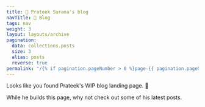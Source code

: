 ```yaml
---
title: 📔 Prateek Surana's blog
navTitle: 📔 Blog
tags: nav
weight: 3
layout: layouts/archive
pagination:
  data: collections.posts
  size: 3
  alias: posts
  reverse: true
permalink: "/{% if pagination.pageNumber > 0 %}page-{{ pagination.pageNumber + 1 }}/{% endif %}index.html"
---
```


Looks like you found Prateek's WIP blog landing page. 🛬

While he builds this page, why not check out some of his latest posts.